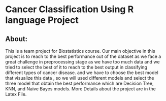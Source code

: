 # Cancer Classification Using R language Project


## About:
<p>
This is a team  project for Biostatistics course.
Our main objective in this project is to reach to the best performance out of the dataset as we face a great challenge in preprocessing stage as we have too much data and we tried to select the best of it to reach to the best output in classifying different types of cancer disease. and we have to choose the best model that visualize this data , so we will used different models and select the  three model that obtain the best performance which are Decision Tree, KNN, and Naive Bayes models.
More Details about the project are in the Latex File.


</p>